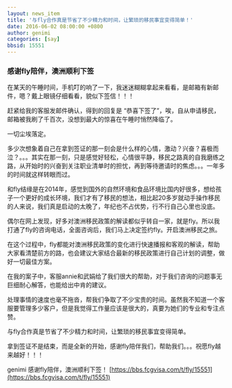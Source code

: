 ```yaml
---
layout: news_item
title: '与fly合作真是节省了不少精力和时间，让繁琐的移民事宜变得简单！'
date: 2016-06-02 08:00:00 +0800
author: genimi
categories: [say]
bbsid: 15551
---
```


### 感谢fly陪伴，澳洲顺利下签

在某天的午睡时间，手机叮的响了一下，我迷迷糊糊拿起来看看，是邮箱有新邮件，嗯？戴上眼镜仔细看看，貌似下签信！！！

赶紧给我的客服发邮件确认，得到的回复是  “恭喜下签了”，唉，自从申请移民，邮箱被我刷了千百次，没想到最大的惊喜在午睡时悄然降临了。

一切尘埃落定。

多少次想象着自己在拿到签证的那一刻会是什么样的心情，激动？兴奋？喜极而泣？。。。其实在那一刻，只是感觉好轻松，心情很平静，移民之路真的自我磨练之路，从开始时的兴奋到关注职业清单时的担忧，再到等待邀请时的焦虑。。。一年多的时间就这样转眼而过。

和fly结缘是在2014年，感觉到国外的自然环境和食品环境比国内好很多，想给孩子一个更好的成长环境，我们才有了移民的想法，相比起20多岁就动手操作移民的人来说，我们真是启动的太晚了，年纪也不占优势，行不行自己心里也没底。

偶尔在网上发现，好多对澳洲移民政策的解读都似乎转自一家，就是fly。所以我打通了fly的咨询电话，全面咨询后，我们马上决定签约fly。开启澳洲移民之旅。

在这个过程中，fly都能对澳洲移民政策的变化进行快速播报和客观的解读，帮助大家看清楚前方的路，也会建议大家结合最新的移民政策进行自己计划的调整，做好一切最佳方案。

在我的案子中，客服annie和武娟给了我们很大的帮助，对于我们咨询的问题事无巨细耐心解答，也能给出中肯的建议。

处理事情的速度也毫不拖沓，帮我们争取了不少宝贵的时间。虽然我不知道一个客服要管理多少客户，但是我觉得工作量应该是很大的，真要为她们的专业和专注点赞。

与fly合作真是节省了不少精力和时间，让繁琐的移民事宜变得简单。

拿到签证不是结束，而是全新的开始，感谢fly陪伴我们，帮助我们。。。祝愿fly越来越好！！！

genimi 感谢fly陪伴，澳洲顺利下签！ [https://bbs.fcgvisa.com/t/fly/15551](https://bbs.fcgvisa.com/t/fly/15551)
